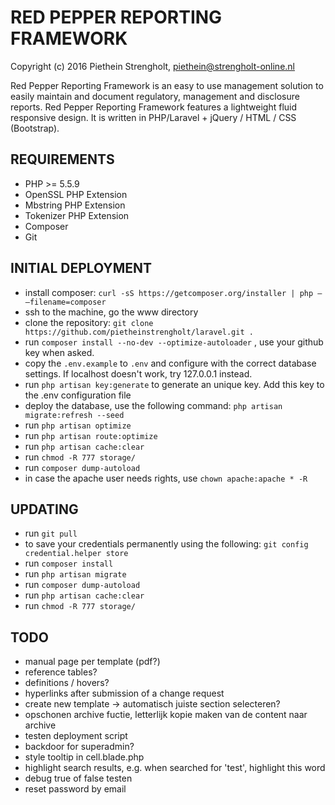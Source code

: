 RED PEPPER REPORTING FRAMEWORK
=======
Copyright (c) 2016 Piethein Strengholt, piethein@strengholt-online.nl

Red Pepper Reporting Framework is an easy to use management solution to easily maintain and document regulatory, management and disclosure reports.
Red Pepper Reporting Framework features a lightweight fluid responsive design. It is written in PHP/Laravel + jQuery / HTML / CSS (Bootstrap).

REQUIREMENTS
------------
* PHP >= 5.5.9
* OpenSSL PHP Extension
* Mbstring PHP Extension
* Tokenizer PHP Extension
* Composer
* Git

INITIAL DEPLOYMENT
------------
* install composer: `curl -sS https://getcomposer.org/installer | php — –filename=composer`
* ssh to the machine, go the www directory
* clone the repository: `git clone https://github.com/pietheinstrengholt/laravel.git .`
* run `composer install --no-dev --optimize-autoloader` , use your github key when asked.
* copy the `.env.example` to `.env` and configure with the correct database settings. If localhost doesn't work, try 127.0.0.1 instead.
* run `php artisan key:generate` to generate an unique key. Add this key to the .env configuration file
* deploy the database, use the following command: `php artisan migrate:refresh --seed`
* run `php artisan optimize`
* run `php artisan route:optimize`
* run `php artisan cache:clear`
* run `chmod -R 777 storage/`
* run `composer dump-autoload`
* in case the apache user needs rights, use `chown apache:apache * -R`

UPDATING
------------
* run `git pull`
* to save your credentials permanently using the following: `git config credential.helper store`
* run `composer install`
* run `php artisan migrate`
* run `composer dump-autoload`
* run `php artisan cache:clear`
* run `chmod -R 777 storage/`

TODO
------------
* manual page per template (pdf?)
* reference tables?
* definitions / hovers?
* hyperlinks after submission of a change request
* create new template -> automatisch juiste section selecteren?
* opschonen archive fuctie, letterlijk kopie maken van de content naar archive
* testen deployment script
* backdoor for superadmin?
* style tooltip in cell.blade.php
* highlight search results, e.g. when searched for 'test', highlight this word
* debug true of false testen
* reset password by email
